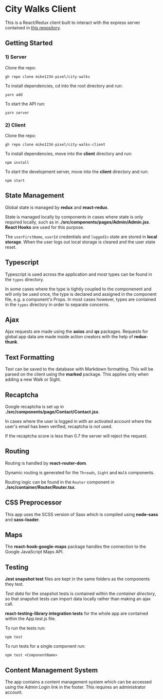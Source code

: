 <!-- @format -->

# City Walks Client

This is a React/Redux client built to interact with the express server contained in [this repository](https://github.com/mike1234-pixel/city-walks).

## Getting Started

### 1) Server

Clone the repo:

`gh repo clone mike1234-pixel/city-walks`

To install dependencies, cd into the root directory and run:

`yarn add`

To start the API run:

`yarn server`

### 2) Client

Clone the repo:

`gh repo clone mike1234-pixel/city-walks-client`

To install dependencies, move into the **client** directory and run:

`npm install`

To start the development server, move into the **client** directory and run:

`npm start`

## State Management

Global state is managed by **redux** and **react-redux**.

State is managed locally by components in cases where state is only required locally, such as in **./src/components/pages/Admin/Admin.jsx**. **React Hooks** are used for this purpose.

The `userFirstName`, `userId` credentials and `loggedIn` state are stored in **local storage**. When the user logs out local storage is cleared and the user state reset.

## Typescript

Typescript is used across the application and most types can be found in the `types` directory.

In some cases where the type is tightly coupled to the componenent and will only be used once, the type is declared and assigned in the component file, e.g. a component's Props. In most cases however, types are contained in the `types` directory in order to separate concerns.

## Ajax

Ajax requests are made using the **axios** and **qs** packages. Requests for global app data are made inside action creators with the help of **redux-thunk**.

## Text Formatting

Text can be saved to the database with Markdown formatting. This will be parsed on the client using the **marked** package. This applies only when adding a new Walk or Sight.

## Recaptcha

Google recaptcha is set up in **./src/components/page/Contact/Contact.jsx**.

In cases where the user is logged in with an activated account where the user's email has been verified, recaptcha is not used. 

If the recaptcha score is less than 0.7 the server will reject the request.

## Routing

Routing is handled by **react-router-dom**.

Dynamic routing is generated for the `Threads`, `Sight` and `Walk` components.

Routing logic can be found in the `Router` component in **./src/container/Router/Router.tsx**.

## CSS Preprocessor

This app uses the SCSS version of Sass which is compiled using **node-sass** and **sass-loader**.

## Maps

The **react-hook-google-maps** package handles the connection to the Google JavaScript Maps API.

## Testing

**Jest snapshot test** files are kept in the same folders as the components they test.

_Test data_ for the snapshot tests is contained within the _container directory_, so that snapshot tests can import data locally rather than making an ajax call.

**react-testing-library integration tests** for the whole app are contained within the App.test.js file.

To run the tests run:

`npm test`

To run tests for a single component run:

`npm test <ComponentName>`

## Content Management System

The app contains a content management system which can be accessed using the Admin Login link in the footer. This requires an administrator account. 




